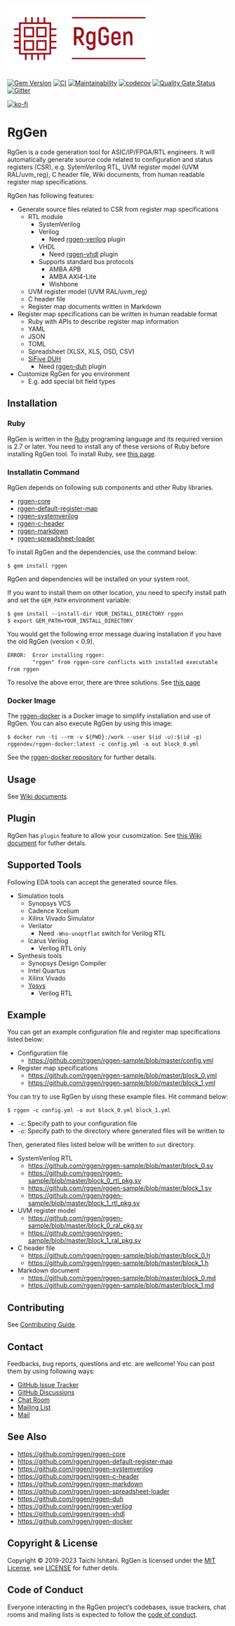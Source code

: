 ![RgGen](logo/rggen.png)

[![Gem Version](https://badge.fury.io/rb/rggen.svg)](https://badge.fury.io/rb/rggen)
[![CI](https://github.com/rggen/rggen/workflows/CI/badge.svg)](https://github.com/rggen/rggen/actions?query=workflow%3ACI)
[![Maintainability](https://api.codeclimate.com/v1/badges/5ee2248300ec0517e597/maintainability)](https://codeclimate.com/github/rggen/rggen/maintainability)
[![codecov](https://codecov.io/gh/rggen/rggen/branch/master/graph/badge.svg)](https://codecov.io/gh/rggen/rggen)
[![Quality Gate Status](https://sonarcloud.io/api/project_badges/measure?project=rggen_rggen&metric=alert_status)](https://sonarcloud.io/dashboard?id=rggen_rggen)
[![Gitter](https://badges.gitter.im/rggen/rggen.svg)](https://gitter.im/rggen/rggen?utm_source=badge&utm_medium=badge&utm_campaign=pr-badge)

[![ko-fi](https://www.ko-fi.com/img/githubbutton_sm.svg)](https://ko-fi.com/A0A231E3I)

# RgGen

RgGen is a code generation tool for ASIC/IP/FPGA/RTL engineers. It will automatically generate source code related to configuration and status registers (CSR), e.g. SytemVerilog RTL, UVM register model (UVM RAL/uvm_reg), C header file, Wiki documents, from human readable register map specifications.

RgGen has following features:

* Generate source files related to CSR from register map specifications
    * RTL module
        * SystemVerilog
        * Verilog
            * Need [rggen-verilog](https://github.com/rggen/rggen-verilog) plugin
        * VHDL
            * Need [rggen-vhdl](https://github.com/rggen/rggen-vhdl) plugin
        * Supports standard bus protocols
            * AMBA APB
            * AMBA AXI4-Lite
            * Wishbone
    * UVM register model (UVM RAL/uvm_reg)
    * C header file
    * Register map documents written in Markdown
* Register map specifications can be written in human readable format
    * Ruby with APIs to describe register map information
    * YAML
    * JSON
    * TOML
    * Spreadsheet (XLSX, XLS, OSD, CSV)
    * [SiFive DUH](https://github.com/sifive/duh)
        * Need [rggen-duh](https://github.com/rggen/rggen-duh) plugin
* Customize RgGen for you environment
    * E.g. add special bit field types

## Installation

### Ruby

RgGen is written in the [Ruby](https://www.ruby-lang.org/en/about/) programing language and its required version is 2.7 or later. You need to install  any of these versions of Ruby before installing RgGen tool. To install Ruby, see [this page](https://www.ruby-lang.org/en/documentation/installation/).

### Installatin Command

RgGen depends on following sub components and other Ruby libraries.

* [rggen-core](https://github.com/rggen/rggen-core)
* [rggen-default-register-map](https://github.com/rggen/rggen-default-register-map)
* [rggen-systemverilog](https://github.com/rggen/rggen-systemverilog)
* [rggen-c-header](https://github.com/rggen/rggen-c-header)
* [rggen-markdown](https://github.com/rggen/rggen-markdown)
* [rggen-spreadsheet-loader](https://github.com/rggen/rggen-spreadsheet-loader)

To install RgGen and the dependencies, use the command below:

```
$ gem install rggen
```

RgGen and dependencies will be installed on your system root.

If you want to install them on other location, you need to specify install path and set the `GEM_PATH` environment variable:

```
$ gem install --install-dir YOUR_INSTALL_DIRECTORY rggen
$ export GEM_PATH=YOUR_INSTALL_DIRECTORY
```

You would get the following error message duaring installation if you have the old RgGen (version < 0.9).

```
ERROR:  Error installing rggen:
        "rggen" from rggen-core conflicts with installed executable from rggen
```

To resolve the above error, there are three solutions.
See [this page](https://github.com/rggen/rggen/wiki/Resolve-Confliction-of-Installed-Executable)

### Docker Image

The [rggen-docker](https://hub.docker.com/r/rggendev/rggen-docker) is a Docker image to simplify installation and use of RgGen.
You can also execute RgGen by using this image:

```
$ docker run -ti --rm -v ${PWD}:/work --user $(id -u):$(id -g) rggendev/rggen-docker:latest -c config.yml -o out block_0.yml
```

See the [rggen-docker repository](https://github.com/rggen/rggen-docker) for further details.

## Usage

See [Wiki documents](https://github.com/rggen/rggen/wiki).

## Plugin

RgGen has `plugin` feature to allow your cusomization.
See [this Wiki document](https://github.com/rggen/rggen/wiki/Create-Your-Own-Plugin) for futher detals.

## Supported Tools

Following EDA tools can accept the generated source files.

* Simulation tools
    * Synopsys VCS
    * Cadence Xcelium
    * Xilinx Vivado Simulator
    * Verilator
        * Need `-Wno-unoptflat` switch for Verilog RTL
    * Icarus Verilog
        * Verilog RTL only
* Synthesis tools
    * Synopsys Design Compiler
    * Intel Quartus
    * Xilinx Vivado
    * [Yosys](http://www.clifford.at/yosys/)
        * Verilog RTL

## Example

You can get an example configuration file and register map specifications listed below:

* Configuration file
    * https://github.com/rggen/rggen-sample/blob/master/config.yml
* Register map specifications
    * https://github.com/rggen/rggen-sample/blob/master/block_0.yml
    * https://github.com/rggen/rggen-sample/blob/master/block_1.yml

You can try to use RgGen by uisng these example files. Hit command below:

```
$ rggen -c config.yml -o out block_0.yml block_1.yml
```

* `-c`: Specify path to your configuration file
* `-o`: Specify path to the directory where generated files will be written to

Then, generated files listed below will be written to `out` directory.

* SystemVerilog RTL
    * https://github.com/rggen/rggen-sample/blob/master/block_0.sv
    * https://github.com/rggen/rggen-sample/blob/master/block_0_rtl_pkg.sv
    * https://github.com/rggen/rggen-sample/blob/master/block_1.sv
    * https://github.com/rggen/rggen-sample/blob/master/block_1_rtl_pkg.sv
* UVM register model
    * https://github.com/rggen/rggen-sample/blob/master/block_0_ral_pkg.sv
    * https://github.com/rggen/rggen-sample/blob/master/block_1_ral_pkg.sv
* C header file
    * https://github.com/rggen/rggen-sample/blob/master/block_0.h
    * https://github.com/rggen/rggen-sample/blob/master/block_1.h
* Markdown document
    * https://github.com/rggen/rggen-sample/blob/master/block_0.md
    * https://github.com/rggen/rggen-sample/blob/master/block_1.md

## Contributing

See [Contributing Guide](CONTRIBUTING.md).

## Contact

Feedbacks, bug reports, questions and etc. are wellcome! You can post them by using following ways:

* [GitHub Issue Tracker](https://github.com/rggen/rggen/issues)
* [GitHub Discussions](https://github.com/rggen/rggen/discussions)
* [Chat Room](https://gitter.im/rggen/rggen)
* [Mailing List](https://groups.google.com/d/forum/rggen)
* [Mail](mailto:rggen@googlegroups.com)

## See Also

* https://github.com/rggen/rggen-core
* https://github.com/rggen/rggen-default-register-map
* https://github.com/rggen/rggen-systemverilog
* https://github.com/rggen/rggen-c-header
* https://github.com/rggen/rggen-markdown
* https://github.com/rggen/rggen-spreadsheet-loader
* https://github.com/rggen/rggen-duh
* https://github.com/rggen/rggen-verilog
* https://github.com/rggen/rggen-vhdl
* https://github.com/rggen/rggen-docker

## Copyright & License

Copyright &copy; 2019-2023 Taichi Ishitani. RgGen is licensed under the [MIT License](https://opensource.org/licenses/MIT), see [LICENSE](LICENSE) for futher detils.

## Code of Conduct

Everyone interacting in the RgGen project’s codebases, issue trackers, chat rooms and mailing lists is expected to follow the [code of conduct](CODE_OF_CONDUCT.md).
